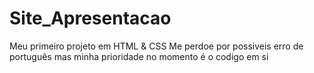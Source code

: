 # Site_Apresentacao
Meu primeiro projeto em HTML &amp; CSS
Me perdoe por possiveis erro de português mas minha prioridade no momento é o codigo em si
